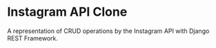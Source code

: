 # Instagram API Clone

A representation of CRUD operations by the Instagram API with Django REST Framework.